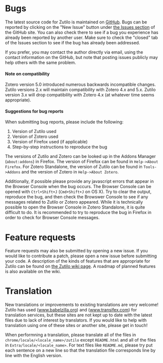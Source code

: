 # Bugs

The latest source code for Zutilo is maintained on [GitHub](https://github.com/willsALMANJ/Zutilo "Zutilo's GitHub page").
Bugs can be reported by clicking on the "New Issue" button under [the Issues section](https://github.com/willsALMANJ/Zutilo/issues "GitHub Issues page") of the GitHub site.
You can also check there to see if a bug you experience has already been reported by another user.
Make sure to check the "closed" tab of the Issues section to see if the bug has already been addressed.

If you prefer, you may contact the author directly via email, using the contact information on the GitHub, but note that posting issues publicly may help others with the same problem.

#### Note on compatibility

Zotero version 5.0 introduced numerous backwards incompatible changes.
Zutilo versions 2.x will maintain compatibility with Zotero 4.x and 5.x.
Zutilo version 3.x will drop compatibility with Zotero 4.x (at whatever time seems appropriate).

#### Suggestions for bug reports

When submitting bug reports, please include the following:

1. Version of Zutilo used
2. Version of Zotero used
3. Version of Firefox used (if applicable)
4. Step-by-step instructions to reproduce the bug

The versions of Zutilo and Zotero can be looked up in the Addons Manager (`about:addons`) in Firefox.
The version of Firefox can be found in `Help->About Firefox`.
For Zotero Standalone, the version of Zutilo can be found in `Tools->Addons` and the version of Zotero in `Help->About Zotero`.

Additionally, if possible please provide any javascript errors that appear in the Browser Console when the bug occurs.
The Browser Console can be opened with `Ctrl+Shift+J` (`Cmd+Shift+J` on OS X).
Try to clear the output, reproduce the bug, and then check the Browswer Console to see if any messages related to Zutilo or Zotero appeared.
While it is technically possible to open the Browser Console in Zotero Standalone, it is quite difficult to do.
It is recommended to try to reproduce the bug in Firefox in order to check for Browser Console messages.

# Feature requests

Feature requests may also be submitted by opening a new issue.
If you would like to contribute a patch, please open a new issue before submitting your code.
A description of the kinds of features that are appropriate for Zutilo can be found on [the Zutilo wiki page](https://github.com/willsALMANJ/Zutilo/wiki).
A roadmap of planned features is also available on the wiki.

# Translation

New translations or improvements to existing translations are very welcome!
Zutilo has used (www.babelzilla.org) and (www.transifex.com) for translation services, but these sites are not kept up to date with the latest files due to lack of interest by translators.
If you would like to help with translation using one of these sites or another site, please get in touch!

When performning a translation, please translate all of the files in `chrome/locale/<locale_name>/zutilo` except `README.html` and all of the files in `Extra/locale/<locale_name>`.
For text files like `README.md`, please try put each sentence on a new line so that the translation file corresponds line by line with the English version.
